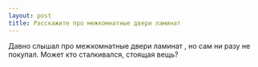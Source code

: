 ```yaml
---
layout: post 
title: Расскажите про межкомнатные двери ламинат 
--- 
```

Давно слышал про межкомнатные двери ламинат , но сам ни разу не покупал. Может кто сталкивался, стоящая вещь?
